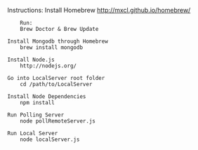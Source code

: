 Instructions:
	Install Homebrew
		http://mxcl.github.io/homebrew/
		
		Run: 
		Brew Doctor & Brew Update

	Install Mongodb through Homebrew
		brew install mongodb
 		
	Install Node.js
		http://nodejs.org/
	
	Go into LocalServer root folder
		cd /path/to/LocalServer
	
	Install Node Dependencies
		npm install

	Run Polling Server
		node pollRemoteServer.js

	Run Local Server
		node localServer.js
